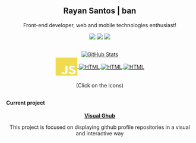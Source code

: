 <div align="center">

<h2>Rayan Santos | ban </h2> 
<p>Front-end developer, web and mobile technologies enthusiast!</p>
</div>

 
<div align="center">
  

<a href="https://www.linkedin.com/in/rayansantos/" target="_blank" rel="external"><img src="https://img.shields.io/badge/-LinkedIn-E20035?style=for-the-badge&logo=linkedin&logoColor=white"/></a>
<a href="https://www.instagram.com/_banrayan/" target="_blank" rel="external"><img src="https://img.shields.io/badge/-Instagram-E20035?style=for-the-badge&logo=instagram&logoColor=white"/></a>
<a href="mailto:rayan170300@gmail.com" target="_blank" rel="external"><img src="https://img.shields.io/badge/-Gmail-E20035?style=for-the-badge&logo=gmail&logoColor=white"/></a>
 
 
</div>
  
<h2></h2> 

<div align="center"> 
 
<a href="https://github.com/banRayan" target="_blank" rel="external">
<img width ="50%" src="https://github-readme-streak-stats.herokuapp.com?user=banRayan&theme=github-dark-blue&background=141414&stroke=D5D5D542&border=141414&fire=E20035&ring=E20035&sideNums=C1C1C1&currStreakNum=FFFFFF&currStreakLabel=FFFFFF&sideLabels=C1C1C1)](https://git.io/streak-stats" alt="GitHub Stats"/>
</a>

 </br>

<a href="https://www.javascript.com" target="_blank">
<img align="center" alt="JS" height="50" width="60" src="https://raw.githubusercontent.com/devicons/devicon/master/icons/javascript/javascript-plain.svg">
</a>
<a href="https://www.typescriptlang.org" target="_blank">
 <img align="center" alt="HTML" height="50" width="60" src="https://icongr.am/devicon/typescript-original.svg?size=128&color=currentColor">
</a>
<a href="https://pt-br.reactjs.org" target="_blank">
 <img align="center" alt="HTML" height="50" width="60" src="https://icongr.am/devicon/react-original.svg?size=128&color=currentColor">
</a>
<a href="https://git-scm.com" target="_blank">
 <img align="center" alt="HTML" height="50" width="60" src="https://icongr.am/devicon/git-original.svg?size=128&color=currentColor">
</a>
<br><br>
<h20>(Click on the icons)</h20>
</div>

<h2></h2>


#### Current project

<div align="center">

 <a href="https://github.com/banRayan/VisualGhub" target="_blank"><b>Visual Ghub</b></a>
<p>This project is focused on displaying github profile repositories in a visual and interactive way</p>

</div>

